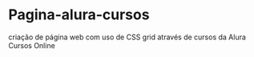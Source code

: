 # Pagina-alura-cursos
criação de página web com uso de CSS grid através de cursos da Alura Cursos Online
